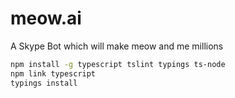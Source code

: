 # meow.ai
A Skype Bot which will make meow and me millions

```bash
npm install -g typescript tslint typings ts-node
npm link typescript
typings install
```

